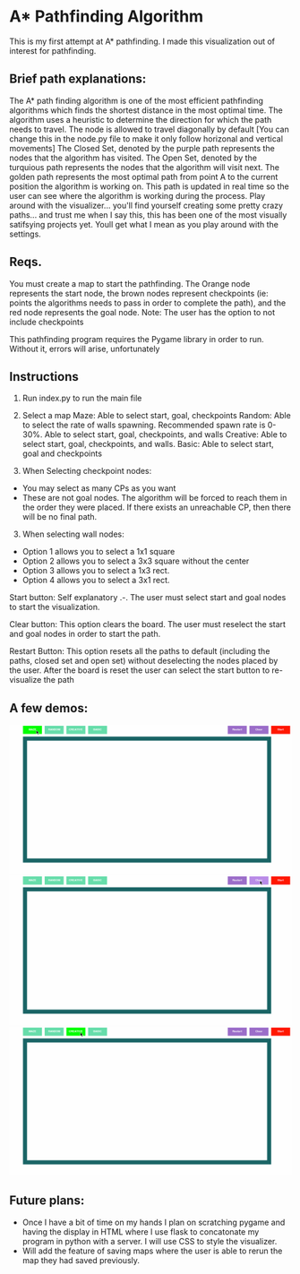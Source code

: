# A* Pathfinding Algorithm
This is my first attempt at A* pathfinding. I made this visualization out of interest for pathfinding. 


## Brief path explanations:
The A* path finding algorithm is one of the most efficient pathfinding algorithms which finds the shortest distance in the most optimal time. The algorithm uses a heuristic to determine the direction for which the path needs to travel. The node is allowed to travel diagonally by default [You can change this in the node.py file to make it only follow horizonal and vertical movements]
The Closed Set, denoted by the purple path represents the nodes that the algorithm has visited. The Open Set, denoted by the turquious path represents the nodes that the algorithm will visit next. The golden path represents the most optimal path from point A to the current position the algorithm is working on. This path is updated in real time so the user can see where the algorithm is working during the process. Play around with the visualizer... you'll find yourself creating some pretty crazy paths... and trust me when I say this, this has been one of the most visually satifsying projects yet. Youll get what I mean as you play around with the settings.

## Reqs.
You must create a map to start the pathfinding. The Orange node represents the start node, the brown nodes represent checkpoints
(ie: points the algorithms needs to pass in order to complete the path), and the red node represents the goal node.
Note: The user has the option to not include checkpoints

This pathfinding program requires the Pygame library in order to run. Without it, errors will arise, unfortunately

## Instructions
1) Run index.py to run the main file

2) Select a map
Maze: Able to select start, goal, checkpoints
Random: Able to select the rate of walls spawning. Recommended spawn rate is 0-30%. Able to select start, goal, checkpoints, and walls
Creative: Able to select start, goal, checkpoints, and walls. 
Basic: Able to select start, goal and checkpoints

3) When Selecting checkpoint nodes: 
- You may select as many CPs as you want
- These are not goal nodes. The algorithm will be forced to reach them in the order they were placed. If there exists an unreachable CP, then there will be no final path.

3) When selecting wall nodes:
 - Option 1 allows you to select a 1x1 square
 - Option 2 allows you to select a 3x3 square without the center
 - Option 3 allows you to select a 1x3 rect.
 - Option 4 allows you to select a 3x1 rect.
 

Start button:
Self explanatory .-. The user must select start and goal nodes to start the visualization.

Clear button:
This option clears the board. The user must reselect the start and goal nodes in order to start the path.

Restart Button:
This option resets all the paths to default (including the paths, closed set and open set) without deselecting the nodes placed by the user.
After the board is reset the user can select the start button to re-visualize the path

## A few demos:
![](readmeimages/showcase4.gif)
![](readmeimages/showcase2.gif)
![](readmeimages/showcase1.gif)

## Future plans: 
- Once I have a bit of time on my hands I plan on scratching pygame and having the display in HTML where I use flask to
concatonate my program in python with a server. I will use CSS to style the visualizer.
- Will add the feature of saving maps where the user is able to rerun the map they had saved previously.




 
